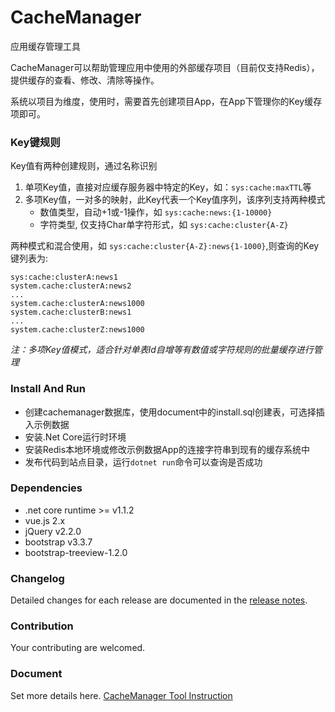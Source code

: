 ﻿# CacheManager
应用缓存管理工具

CacheManager可以帮助管理应用中使用的外部缓存项目（目前仅支持Redis），提供缓存的查看、修改、清除等操作。

系统以项目为维度，使用时，需要首先创建项目App，在App下管理你的Key缓存项即可。


### Key键规则
Key值有两种创建规则，通过名称识别
1. 单项Key值，直接对应缓存服务器中特定的Key，如：`sys:cache:maxTTL`等
2. 多项Key值，一对多的映射，此Key代表一个Key值序列，该序列支持两种模式
    * 数值类型，自动+1或-1操作，如 `sys:cache:news:{1-10000}`
    * 字符类型, 仅支持Char单字符形式，如 `sys:cache:cluster{A-Z}`

两种模式和混合使用，如 `sys:cache:cluster{A-Z}:news{1-1000}`,则查询的Key键列表为:
```
sys:cache:clusterA:news1
system.cache:clusterA:news2
...
system.cache:clusterA:news1000
system.cache:clusterB:news1
...
system.cache:clusterZ:news1000
```

*注：多项Key值模式，适合针对单表Id自增等有数值或字符规则的批量缓存进行管理*

### Install And Run
* 创建cachemanager数据库，使用document中的install.sql创建表，可选择插入示例数据
* 安装.Net Core运行时环境
* 安装Redis本地环境或修改示例数据App的连接字符串到现有的缓存系统中
* 发布代码到站点目录，运行`dotnet run`命令可以查询是否成功

### Dependencies
* .net core runtime >= v1.1.2
* vue.js 2.x
* jQuery v2.2.0
* bootstrap v3.3.7
* bootstrap-treeview-1.2.0



### Changelog
Detailed changes for each release are documented in the [release notes](https://github.com/Skysper/CacheManager/releases).

### Contribution
Your contributing are welcomed.

### Document
Set more details here. 
[CacheManager Tool Instruction](http://skysper.me/2018/03/cache-manager-tool)
